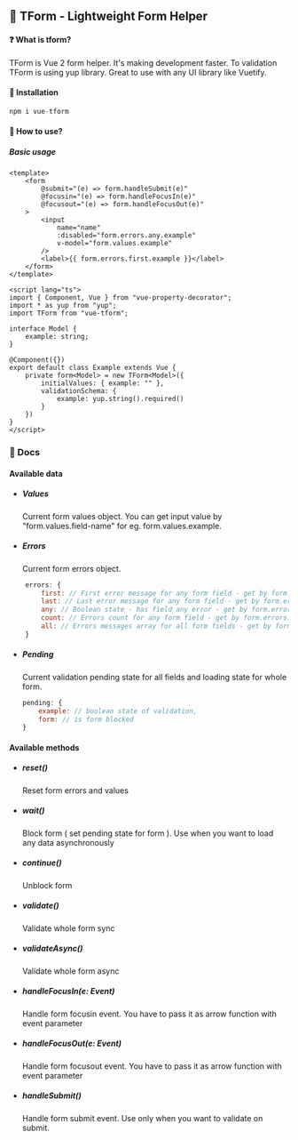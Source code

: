 ## 📝 TForm - Lightweight Form Helper

#### :question: What is tform?

TForm is Vue 2 form helper. It's making development faster.
To validation TForm is using yup library. Great to use with any UI library like Vuetify.

#### :hammer: Installation

```javascript
npm i vue-tform
```

#### :rocket: How to use?

##### Basic usage

```vue
<template>
    <form
        @submit="(e) => form.handleSubmit(e)"
        @focusin="(e) => form.handleFocusIn(e)"
        @focusout="(e) => form.handleFocusOut(e)"
    >
        <input
            name="name"
            :disabled="form.errors.any.example"
            v-model="form.values.example"
        />
        <label>{{ form.errors.first.example }}</label>
    </form>
</template>

<script lang="ts">
import { Component, Vue } from "vue-property-decorator";
import * as yup from "yup";
import TForm from "vue-tform";

interface Model {
    example: string;
}

@Component({})
export default class Example extends Vue {
    private form<Model> = new TForm<Model>({
        initialValues: { example: "" },
        validationSchema: {
            example: yup.string().required()
        }
    })
}
</script>
```

### :page_facing_up: Docs

#### Available data

-   ##### Values

    Current form values object. You can get input value by "form.values.field-name" for eg. form.values.example.

-   ##### Errors
    Current form errors object.

```javascript
    errors: {
        first: // First error message for any form field - get by form.errors.first.example,
        last: // Last error message for any form field - get by form.errors.last.example
        any: // Boolean state - has field any error - get by form.errors.any.example
        count: // Errors count for any form field - get by form.errors.count.example
        all: // Errors messages array for all form fields - get by form.errors.all.example
    }
```

-   ##### Pending

    Current validation pending state for all fields and loading state for whole form.

    ```javascript
    pending: {
        example: // boolean state of validation,
        form: // is form blocked
    }
    ```

#### Available methods

-   ##### reset()

    Reset form errors and values

-   ##### wait()

    Block form ( set pending state for form ). Use when you want to load any data asynchronously

-   ##### continue()

    Unblock form

-   ##### validate()

    Validate whole form sync

-   ##### validateAsync()

    Validate whole form async

-   ##### handleFocusIn(e: Event)

    Handle form focusin event. You have to pass it as arrow function with event parameter

-   ##### handleFocusOut(e: Event)

    Handle form focusout event. You have to pass it as arrow function with event parameter

-   ##### handleSubmit()
    Handle form submit event. Use only when you want to validate on submit.
